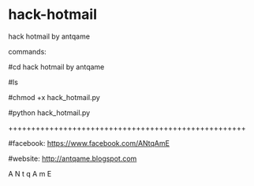 # hack-hotmail
hack hotmail by antqame



commands:



#cd hack hotmail by antqame

#ls

#chmod +x hack_hotmail.py

#python hack_hotmail.py

++++++++++++++++++++++++++++++++++++++++++++++++++++

#facebook: https://www.facebook.com/ANtqAmE


#website: http://antqame.blogspot.com







A  N  t  q  A  m  E 
